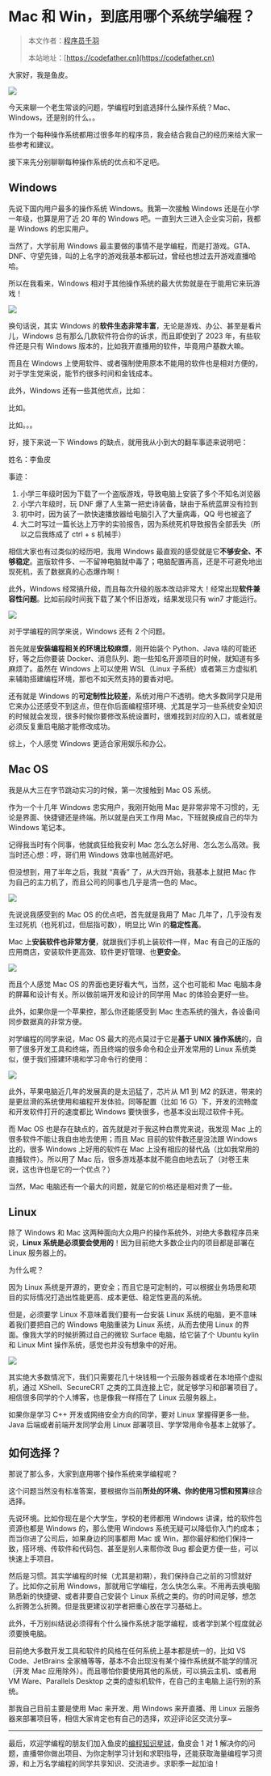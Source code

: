 # Mac 和 Win，到底用哪个系统学编程？

> 本文作者：[程序员千羽](https://yuyuanweb.feishu.cn/wiki/Abldw5WkjidySxkKxU2cQdAtnah)
>
> 本站地址：[https://codefather.cn](https://codefather.cn)

大家好，我是鱼皮。

![](https://pic.yupi.icu/5563/202311051538842.png)

今天来聊一个老生常谈的问题，学编程时到底选择什么操作系统？Mac、Windows，还是别的什么。。

作为一个每种操作系统都用过很多年的程序员，我会结合我自己的经历来给大家一些参考和建议。

接下来先分别聊聊每种操作系统的优点和不足吧。

## Windows

先说下国内用户最多的操作系统 Windows。我第一次接触 Windows 还是在小学一年级，也算是用了近 20 年的 Windows 吧。一直到大三进入企业实习前，我都是 Windows 的忠实用户。

当然了，大学前用 Windows 最主要做的事情不是学编程，而是打游戏。GTA、DNF、守望先锋，叫的上名字的游戏我基本都玩过，曾经也想过去开游戏直播哈哈。

所以在我看来，Windows 相对于其他操作系统的最大优势就是在于能用它来玩游戏！

![](https://pic.yupi.icu/5563/202311051538095.png)

换句话说，其实 Windows 的**软件生态非常丰富**，无论是游戏、办公、甚至是看片儿，Windows 总有那么几款软件符合你的诉求，而且即使到了 2023 年，有些软件还是只有 Windows 版本的，比如我开直播用的软件，毕竟用户基数大嘛。

而且在 Windows 上使用软件、或者强制使用原本不能用的软件也是相对方便的，对于学生党来说，能节约很多时间和金钱成本。

此外，Windows 还有一些其他优点，比如：

比如。

比如。。。

好，接下来说一下 Windows 的缺点，就用我从小到大的翻车事迹来说明吧：

姓名：李鱼皮

事迹：

1. 小学三年级时因为下载了一个盗版游戏，导致电脑上安装了多个不知名浏览器
2. 小学六年级时，玩 DNF 爆了人生第一把史诗装备，缺由于系统蓝屏没有捡到
3. 初中时，因为装了一款快速播放器给电脑引入了大量病毒，QQ 号也被盗了
4. 大二时写过一篇长达上万字的实验报告，因为系统死机导致报告全部丢失（所以之后我练成了 ctrl + s 机械手）

相信大家也有过类似的经历吧，我用 Windows 最直观的感受就是它**不够安全、不够稳定**。盗版软件多、一不留神电脑就中毒了；电脑配置再高，还是不可避免地出现死机，丢了数据真的心态爆炸啊！

此外，Windows 经常搞升级，而且每次升级的版本改动非常大！经常出现**软件兼容性问题**。比如前段时间我下载了某个怀旧游戏，结果发现只有 win7 才能运行。

![](https://pic.yupi.icu/5563/202311051537852.png)

对于学编程的同学来说，Windows 还有 2 个问题。

首先就是**安装编程相关的环境比较麻烦**，刚开始装个 Python、Java 啥的可能还好，等之后你要装 Docker、消息队列、跑一些知名开源项目的时候，就知道有多麻烦了。虽然在 Windows 上可以使用 WSL（Linux 子系统）或者第三方虚拟机来辅助搭建编程环境，那也不如天然支持的要香对吧。

还有就是 Windows 的**可定制性比较差**，系统对用户不透明。绝大多数同学只是用它来办公还感受不到这点，但在你后面编程搭环境、尤其是学习一些系统安全知识的时候就会发现，很多时候你要修改系统设置时，很难找到对应的入口，或者就是必须反复重启电脑才能修改成功。

综上，个人感觉 Windows 更适合家用娱乐和办公。

## Mac OS

我是从大三在字节跳动实习的时候，第一次接触到 Mac OS 系统。

作为一个十几年 Windows 忠实用户，我刚开始用 Mac 是非常非常不习惯的，无论是界面、快捷键还是终端。所以就是白天工作用 Mac，下班就换成自己的华为 Windows 笔记本。

记得我当时有个同事，他就疯狂给我安利 Mac 怎么怎么好用、怎么怎么高效。我当时还心想：哼，哥们用 Windows 效率也贼高好吧。

但没想到，用了半年之后，我就 “真香” 了，从大四开始，我基本上就把 Mac 作为自己的主力机了，而且公司的同事也几乎是清一色的 Mac。

![](https://pic.yupi.icu/5563/202311051538926.png)

先说说我感受到的 Mac OS 的优点吧，首先就是我用了 Mac 几年了，几乎没有发生过死机（也死机过，但屈指可数），明显比 Win 的**稳定性高**。

Mac 上**安装软件也非常方便**，就跟我们手机上装软件一样，Mac 有自己的正版的应用商店，安装软件更高效、软件更好管理、也**更安全**。

![](https://pic.yupi.icu/5563/202311051538605.png)

而且个人感觉 Mac OS 的界面也更好看大气，当然，这个也可能和 Mac 电脑本身的屏幕和设计有关。所以做前端开发和设计的同学用 Mac 的体验会更好一些。

此外，如果你是一个苹果控，那么你还能感受到 Mac 生态系统的强大，各设备间同步数据真的非常方便。

对学编程的同学来说，Mac OS 最大的亮点莫过于它是**基于 UNIX 操作系统**的，自带了很多开发工具和终端，而且终端的很多命令和企业开发常用的 Linux 系统类似，便于我们搭建环境和学习命令行的使用：

![](https://pic.yupi.icu/5563/202311051538615.png)

此外，苹果电脑近几年的发展真的是太迅猛了，芯片从 M1 到 M2 的跃进，带来的是更丝滑的系统使用和编程开发体验。同等配置（比如 16 G）下，开发的流畅度和开发软件打开的速度都比 Windows 要快很多，也基本没出现过软件卡死。

而 Mac OS 也是存在缺点的，首先就是对于我这种白票党来说，我发现 Mac 上的很多软件不能让我自由地去使用；而且 Mac 目前的软件数还是没法跟 Windows 比的，很多 Windows 上好用的软件在 Mac 上没有相应的替代品（比如我常用的直播软件）。所以用了 Mac 后，很多游戏基本就不能自由地去玩了（对卷王来说，这也许也是它的一个优点？）

当然，Mac 电脑还有一个最大的问题，就是它的价格还是相对贵了一些。

## Linux

除了 Windows 和 Mac 这两种面向大众用户的操作系统外，对绝大多数程序员来说，**Linux 系统是必须要会使用的**！因为目前绝大多数企业内的项目都是部署在 Linux 服务器上的。

为什么呢？

因为 Linux 系统是开源的，更安全；而且它是可定制的，可以根据业务场景和项目的实际情况打造出性能更高、成本更低、稳定性更高的系统。

但是，必须要学 Linux 不意味着我们要有一台安装 Linux 系统的电脑，更不意味着我们要把自己的 Windows 电脑重装为 Linux 系统，从而去使用 Linux 的界面。像我大学的时候折腾过自己的微软 Surface 电脑，给它装了个 Ubuntu kylin 和 Linux Mint 操作系统，感觉也并没有想象中的好用。

![](https://pic.yupi.icu/5563/202311051538273.png)

其实绝大多数情况下，我们只需要花几十块钱租一个云服务器或者在本地搭个虚拟机，通过 XShell、SecureCRT 之类的工具连接上它，就足够学习和部署项目了。相信很多同学的个人博客，也是像我一样搭在了 Linux 云服务器上。

如果你是学习 C++ 开发或网络安全方向的同学，要对 Linux 掌握得更多一些。Java 后端或者前端开发同学会用 Linux 部署项目、学学常用命令基本上就够了。

## 如何选择？

那说了那么多，大家到底用哪个操作系统来学编程呢？

这个问题当然没有标准答案，要根据你当前**所处的环境、你的使用习惯和预算**综合选择。

先说环境。比如你现在是个大学生，学校的老师都用 Windows 讲课，给的软件包资源也都是 Windows 的，那么使用 Windows 系统无疑可以降低你入门的成本；而当你进了公司后，如果身边的同事都用 Mac 或 Win，那你最好和他们保持一致，搭环境、传软件和代码包、甚至是别人来帮你改 Bug 都会更方便一些，可以快速上手项目。

然后是习惯。其实学编程的时候（尤其是初期），我们保持自己之前的习惯就好了。比如你之前用 Windows，那就用它学编程，怎么快怎么来。不用再去换电脑熟悉新的快捷键、或者非要自己安装个 Linux 系统之类的。你的时间足够，想怎么折腾怎么折腾。但是我更建议初学者把重心放在学习基础上。

此外，千万别纠结说必须得有个什么操作系统才能学编程，或者学到某个程度就必须要换电脑。

目前绝大多数开发工具和软件的风格在任何系统上基本都是统一的，比如 VS Code、JetBrains 全家桶等等，基本不会出现没有某个操作系统就不能学的情况（开发 Mac 应用除外）。而且哪怕你要使用其他的系统，可以搞云主机、或者用 VM Ware、Parallels Desktop 之类的虚拟机软件，在自己的主电脑上运行别的系统。

那我自己目前主要是使用 Mac 来开发、用 Windows 来开直播、用 Linux 云服务器来部署项目等，相信大家肯定也有自己的选择，欢迎评论区交流分享~



------


最后，欢迎学编程的朋友们加入鱼皮的[编程知识星球](https://mp.weixin.qq.com/s?__biz=MzI1NDczNTAwMA==&mid=2247539132&idx=2&sn=45af016dee0c03491750f76ba8fdbd25&chksm=e9c2be4bdeb5375d3253155b4053263109a631620b7cb9074e2fe1b4a5b1604ef92c522b606e&token=145986907&lang=zh_CN&scene=21#wechat_redirect)，鱼皮会 1 对 1 解决你的问题，直播带你做出项目、为你定制学习计划和求职指导，还能获取海量编程学习资源，和上万名学编程的同学共享知识、交流进步。求职季一起加油！
